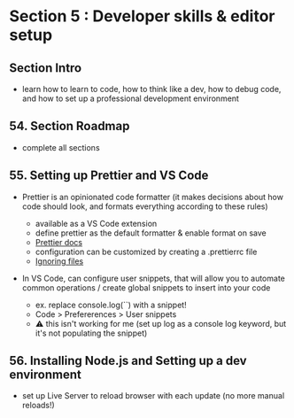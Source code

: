 # Section 5 : Developer skills & editor setup

## Section Intro
* learn how to learn to code, how to think like a dev, how to debug code, and how to set up a professional development environment

## 54. Section Roadmap
* complete all sections

## 55. Setting up Prettier and VS Code
* Prettier is an opinionated code formatter (it makes decisions about how code should look, and formats everything according to these rules)
  * available as a VS Code extension
  * define prettier as the default formatter & enable format on save
  * [Prettier docs](https://prettier.io/docs/en/index.html)
  * configuration can be customized by creating a .prettierrc file
  * [Ignoring files](https://prettier.io/docs/en/ignore.html#markdown)

* In VS Code, can configure user snippets, that will allow you to automate common operations / create global snippets to insert into your code
  * ex. replace console.log(``) with a snippet!
  * Code > Prefererences > User snippets
  * ⚠️ this isn't working for me (set up log as a console log keyword, but it's not populating the snippet)

## 56. Installing Node.js and Setting up a dev environment
* set up Live Server to reload browser with each update (no more manual reloads!)